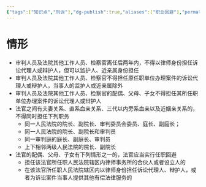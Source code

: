 ```yaml
---
{"tags":["知识点","刑诉"],"dg-publish":true,"aliases":["职业回避"],"permalink":"/学习笔记studyup/刑事诉讼法/任职回避/","dgPassFrontmatter":true,"created":"2024-11-25T20:10:33.427+08:00","updated":"2024-11-25T20:44:43.669+08:00"}
---
```


# 情形
- 审判人员及法院其他工作人员、检察官离任后两年内，不得以律师身份担任诉讼代理人或辩护人，但可以监护人、近亲属身份担任
- 审判人员及法院其他工作人员、检察官不得担任原任职单位办理案件的诉讼代理人或辩护人，当事人的监护人或近亲属除外
- 审判人员及法院其他工作人员、检察官的配偶、父母、子女不得担任其所任职单位办理案件的诉讼代理人或辩护人
- 法官之间有夫妻关系、直系血亲关系、三代以内旁系血亲以及近姻亲关系的，不得同时担任下列职务
	- 同一人民法院的院长、副院长、审判委员会委员、庭长、副庭长；
	- 同一人民法院的院长、副院长和审判员
	- 同一审判庭的庭长、副庭长、审判员
	- 上下相邻两级人民法院的院长、副院长
- 法官的配偶、父母、子女有下列情形之一的，法官应当实行任职回避
	- 担任该法官所任职人民法院辖区内律师事务所的合伙人或者设立人的
	- 在该法官所任职人民法院辖区内以律师身份担任诉讼代理人、辩护人，或者为诉讼案件当事人提供其他有偿法律服务的